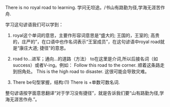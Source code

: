 There is no royal road to learning.
学问无坦途。/书山有路勤为径,学海无涯苦作舟.

学习这句谚语我们可以学到：

1. royal这个单词的意思，主要作形容词意思是“盛大的; 王国的，王室的; 高贵的，庄严的”，在口语中也作名词表示“王室成员”，在这句谚语中royal road就是“康庄大道; 捷径”的意思。

2. road to...进军；通向…的道路（方法） to在这里是介词,所以后接名词（如success）或者V-ing。例如：
   Follow this road to the corner. 顺着这条路走到拐角处。
   This is the high road to disaster. 这很可能会导致灾难。

3. There be句型掌握，结构:(1) There is +单数可数名词.

整句谚语按字面意思翻译“对于学习没有捷径”，就是告诉我们要“山有路勤为径,学海无涯苦作舟.”。
